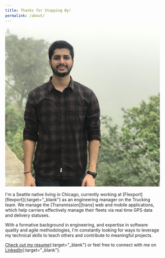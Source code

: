```yaml
---
title: Thanks for Stopping By!
permalink: /about/
---
```


<img class="img-circle atul" src="/assets/img/atul.jpg" />

I'm a Seattle native living in Chicago, currently working at [Flexport][flexport]{:target="_blank"} as an engineering manager on the Trucking team. We manage the [Transmission][trans] web and mobile applications, which help carriers effectively manage their fleets via real time GPS data and delivery statuses.

With a formative background in engineering, and expertise in software quality and agile methodologies, I'm constantly looking for ways to leverage my technical skills to teach others and contribute to meaningful projects.

[Check out my resume][resume]{:target="_blank"} or feel free to connect with me on [LinkedIn][linkedin]{:target="_blank"}.

[linkedin]: https://www.linkedin.com/in/atul4sharma
[resume]: /assets/pdf/Brian-Ambielli-Resume.pdf
